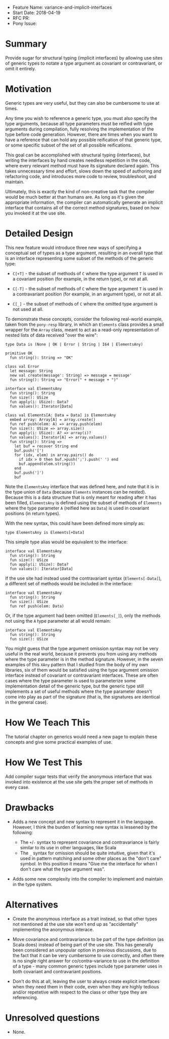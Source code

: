 - Feature Name: variance-and-implicit-interfaces
- Start Date: 2018-04-19
- RFC PR:
- Pony Issue:

# Summary

Provide sugar for structural typing (implicit interfaces) by allowing use sites of generic types to notate a type argument as covariant or contravariant, or omit it entirely.

# Motivation

Generic types are very useful, but they can also be cumbersome to use at times.

Any time you wish to reference a generic type, you must also specify the type arguments, because all type parameters must be reified with type arguments during compilation, fully resolving the implementation of the type before code generation. However, there are times when you want to have a reference that can hold any possible reification of that generic type, or some specific subset of the set of all possible reifications.

This goal can be accomplished with structural typing (interfaces), but writing the interfaces by hand creates needless repetition in the code, where every relevant method must have its signature declared again. This takes unnecessary time and effort, slows down the speed of authoring and refactoring code, and introduces more code to review, troubleshoot, and maintain.

Ultimately, this is exactly the kind of non-creative task that the compiler would be much better at than humans are. As long as it's given the appropriate information, the compiler can automatically generate an implicit interface that contains all of the correct method signatures, based on how you invoked it at the use site.

# Detailed Design

This new feature would introduce three new ways of specifying a conceptual set of types as a type argument, resulting in an overall type that is an interface representing some subset of the methods of the generic type:

- `C[+T]` - the subset of methods of `C` where the type argument `T` is used in a covariant position (for example, in the return type), or not at all.

- `C[-T]` - the subset of methods of `C` where the type argument `T` is used in a contravariant position (for example, in an argument type), or not at all.

- `C[_]` - the subset of methods of `C` where the omitted type argument is not used at all.

To demonstrate these concepts, consider the following real-world example, taken from the `pony-resp` library, in which an `Elements` class provides a small wrapper for the `Array` class, meant to act as a read-only representation of nested lists of data received "over the wire":

```pony
type Data is (None | OK | Error | String | I64 | ElementsAny)

primitive OK
  fun string(): String => "OK"

class val Error
  let message: String
  new val create(message': String) => message = message'
  fun string(): String => "Error(" + message + ")"

interface val ElementsAny
  fun string(): String
  fun size(): USize
  fun apply(i: USize): Data?
  fun values(): Iterator[Data]

class val Elements[A: Data = Data] is ElementsAny
  embed array: Array[A] = array.create()
  fun ref push(elem: A) => array.push(elem)
  fun size(): USize => array.size()
  fun apply(i: USize): A? => array(i)?
  fun values(): Iterator[A] => array.values()
  fun string(): String =>
    let buf = recover String end
    buf.push('[')
    for (idx, elem) in array.pairs() do
      if idx > 0 then buf.>push(';').push(' ') end
      buf.append(elem.string())
    end
    buf.push(']')
    buf
```

Note the `ElementsAny` interface that was defined here, and note that it is in the type union of `Data` (because `Elements` instances can be nested). Because this is a data structure that is only meant for reading after it has been filled, `ElementsAny` is defined using the subset of methods of `Elements` where the type parameter `A` (reified here as `Data`) is used in covariant positions (in return types).

With the new syntax, this could have been defined more simply as:

```pony
type ElementsAny is Elements[+Data]
```

This simple type alias would be equivalent to the interface:

```pony
interface val ElementsAny
  fun string(): String
  fun size(): USize
  fun apply(i: USize): Data?
  fun values(): Iterator[Data]
```

If the use site had instead used the contravariant syntax (`Elements[-Data]`), a different set of methods would be included in the interface:

```pony
interface val ElementsAny
  fun string(): String
  fun size(): USize
  fun ref push(elem: Data)
```

Or, if the type argument had been omitted (`Elements[_]`), only the methods not using the `A` type parameter at all would remain:

```pony
interface val ElementsAny
  fun string(): String
  fun size(): USize
```

You might guess that the type argument omission syntax may not be very useful in the real world, because it prevents you from using any methods where the type parameter is in the method signature. However, in the seven examples of this `XAny` pattern that I studied from the body of my own libraries, six of them would be satisfied using the type argument omission interface instead of covariant or contravariant interfaces. These are often cases where the type parameter is used to parameterize some implementation detail of the generic type, but the generic type still implements a set of useful methods where the type parameter doesn't come into play as part of the signature (that is, the signatures are identical in the general case).

# How We Teach This

The tutorial chapter on generics would need a new page to explain these concepts and give some practical examples of use.

# How We Test This

Add compiler sugar tests that verify the anonymous interface that was invoked into existence at the use site gets the proper set of methods in every case.

# Drawbacks

* Adds a new concept and new syntax to represent it in the language. However, I think the burden of learning new syntax is lessened by the following:
    * The `+`/`-` syntax to represent covariance and contravariance is fairly similar to its use in other languages, like Scala
    * The `_` syntax for omission should be quite intuitive, given that it's used in pattern matching and some other places as the "don't care" symbol. In this position it means "Give me the interface for when I don't care what the type argument was".

* Adds some new complexity into the compiler to implement and maintain in the type system.

# Alternatives

- Create the anonymous interface as a trait instead, so that other types not mentioned at the use site won't end up as "accidentally" implementing the anonymous interace.

- Move covariance and contravariance to be part of the type definition (as Scala does) instead of being part of the use site. This has generally been considered an unpopular option in previous discussions, due to the fact that it can be very cumbersome to use correctly, and often there is no single right answer for co/contra-variance to use in the definition of a type - many common generic types include type parameter uses in both covariant and contravariant positions.

- Don't do this at all, leaving the user to always create explicit interfaces when they need them in their code, even when they are highly tedious and/or repetetive with respect to the class or other type they are referencing.

# Unresolved questions

- None.
